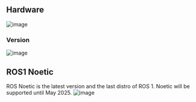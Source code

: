 ## Hardware
![image](https://github.com/CTHMIT/RaspberryPi4B-ROS-Noetic-Arduino/assets/107465888/3f140593-7e66-48e7-970b-11ef8b90a99a)
### Version
![image](https://github.com/CTHMIT/RaspberryPi4B-ROS-Noetic-Arduino/assets/107465888/8e40b486-c53a-4b3a-b2ca-aec9c851d96d)

## ROS1 Noetic
ROS Noetic is the latest version and the last distro of ROS 1.
Noetic will be supported until May 2025.
![image](https://github.com/CTHMIT/RaspberryPi4B-ROS-Noetic-Arduino/assets/107465888/33603866-badc-4c83-ae56-5fe1b2104838)
